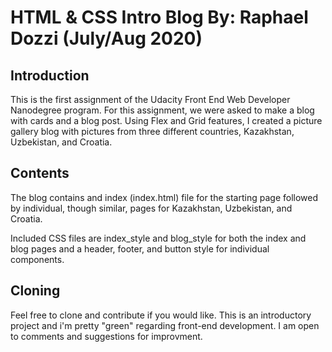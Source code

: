 # HTML & CSS Intro Blog By: Raphael Dozzi (July/Aug 2020)

## Introduction

This is the first assignment of the Udacity Front End Web Developer Nanodegree program. For this assignment, we were asked to make a blog with cards and a blog post. Using Flex and Grid features, I created a picture gallery blog with pictures from three different countries, Kazakhstan, Uzbekistan, and Croatia.

## Contents
The blog contains and index (index.html) file for the starting page followed by individual, though similar, pages for Kazakhstan, Uzbekistan, and Croatia.

Included CSS files are index_style and blog_style for both the index and blog pages and a header, footer, and button style for individual components.

## Cloning

Feel free to clone and contribute if you would like. This is an introductory project and i'm pretty "green" regarding front-end development. I am open to comments and suggestions for improvment.
